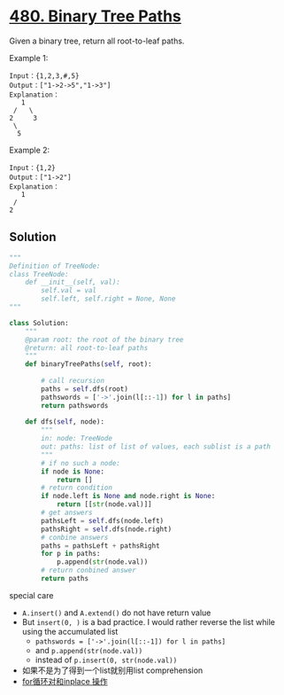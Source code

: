# [480. Binary Tree Paths](https://www.lintcode.com/problem/binary-tree-paths/description)

Given a binary tree, return all root-to-leaf paths.

Example 1:
```
Input：{1,2,3,#,5}
Output：["1->2->5","1->3"]
Explanation：
   1
 /   \
2     3
 \
  5
```
Example 2:
```
Input：{1,2}
Output：["1->2"]
Explanation：
   1
 /   
2     
```
## Solution
```python
"""
Definition of TreeNode:
class TreeNode:
    def __init__(self, val):
        self.val = val
        self.left, self.right = None, None
"""

class Solution:
    """
    @param root: the root of the binary tree
    @return: all root-to-leaf paths
    """
    def binaryTreePaths(self, root):
            
        # call recursion
        paths = self.dfs(root)
        pathswords = ['->'.join(l[::-1]) for l in paths]
        return pathswords
        
    def dfs(self, node):
        """
        in: node: TreeNode
        out: paths: list of list of values, each sublist is a path
        """
        # if no such a node:
        if node is None:
            return []
        # return condition
        if node.left is None and node.right is None:
            return [[str(node.val)]]
        # get answers
        pathsLeft = self.dfs(node.left)
        pathsRight = self.dfs(node.right)
        # conbine answers
        paths = pathsLeft + pathsRight
        for p in paths:
            p.append(str(node.val)) 
        # return conbined answer
        return paths
```
special care
- ```A.insert()``` and ```A.extend()``` do not have return value
- But ```insert(0, )``` is a bad practice. I would rather reverse the list while using the accumulated list
    - ```pathswords = ['->'.join(l[::-1]) for l in paths]``` 
    - and ```p.append(str(node.val))```
    - instead of ```p.insert(0, str(node.val))```
- 如果不是为了得到一个list就别用list comprehension
- [for循环对和inplace 操作](misc/for_list_inplace.ipynb)